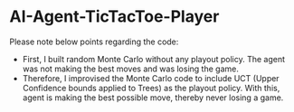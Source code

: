 # AI-Agent-TicTacToe-Player

Please note below points regarding the code:
- First, I built random Monte Carlo without any playout policy. The agent was not making the best moves and was losing the game.
- Therefore, I improvised the Monte Carlo code to include UCT (Upper Confidence bounds applied to Trees) as the playout policy. With this, agent is making the best possible move, thereby never losing a game.

